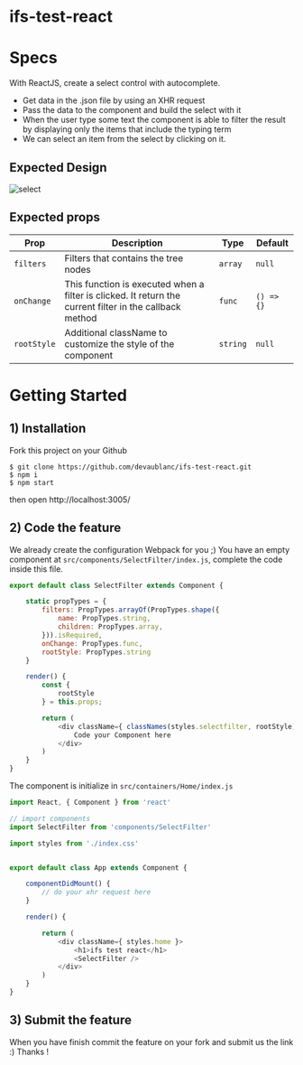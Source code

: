 # ifs-test-react


# Specs

With ReactJS, create a select control with autocomplete.

* Get data in the .json file by using an XHR request
* Pass the data to the component and build the select with it
* When the user type some text the component is able to filter the result by displaying only the items that include the typing term
* We can select an item from the select by clicking on it.

## Expected Design
<img src="https://raw.githubusercontent.com/devaublanc/ifs-test-react/master/select.png" alt="select">

## Expected props

Prop | Description | Type | Default
---- | ----------- | ------- | -------
`filters` | Filters that contains the tree nodes | `array` | `null`
`onChange` | This function is executed when a filter is clicked. It return the current filter in the callback method | `func` | `() => {}`
`rootStyle` | Additional className to customize the style of the component | `string` | `null`


# Getting Started

## 1) Installation

Fork this project on your Github

```
$ git clone https://github.com/devaublanc/ifs-test-react.git
$ npm i
$ npm start
```

then open http://localhost:3005/


## 2) Code the feature

We already create the configuration Webpack for you ;)
You have an empty component at `src/components/SelectFilter/index.js`, complete the code inside this file.

```javascript
export default class SelectFilter extends Component {

    static propTypes = {
        filters: PropTypes.arrayOf(PropTypes.shape({
            name: PropTypes.string,
            children: PropTypes.array,
        })).isRequired,
        onChange: PropTypes.func,
        rootStyle: PropTypes.string
    }

    render() {
        const {
            rootStyle
        } = this.props;

        return (
            <div className={ classNames(styles.selectfilter, rootStyle)}>
                Code your Component here
            </div>
        )
    }
}
```

The component is initialize in `src/containers/Home/index.js`

```javascript
import React, { Component } from 'react'

// import components
import SelectFilter from 'components/SelectFilter'

import styles from './index.css'


export default class App extends Component {

    componentDidMount() {
        // do your xhr request here
    }

    render() {

        return (
            <div className={ styles.home }>
                <h1>ifs test react</h1>
                <SelectFilter />
            </div>
        )
    }
}
```

## 3) Submit the feature

When you have finish commit the feature on your fork and submit us the link :) Thanks !
